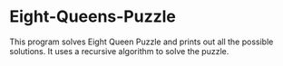 # Eight-Queens-Puzzle
This program solves Eight Queen Puzzle and prints out all the possible solutions.
It uses a recursive algorithm to solve the puzzle.
